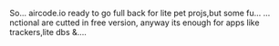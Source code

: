 So... aircode.io ready to go full back for lite pet projs,but some fu…
…nctional are cutted in free version, anyway its enough for apps like trackers,lite dbs &....
